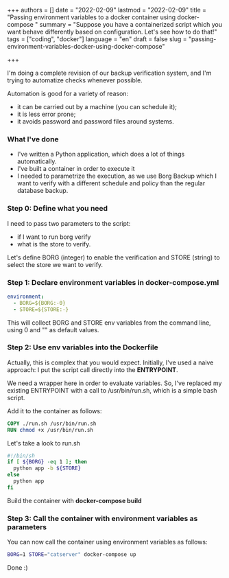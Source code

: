 +++
authors = []
date = "2022-02-09"
lastmod = "2022-02-09"
title = "Passing environment variables to a docker container using docker-compose "
summary = "Suppose you have a containerized script which you want behave differently based on configuration. Let's see how to do that!"
tags = ["coding", "docker"]
language = "en"
draft = false
slug = "passing-environment-variables-docker-using-docker-compose"

+++

I'm doing a complete revision of our backup verification system, and I'm trying to automatize checks whenever possible.

Automation is good for a variety of reason:
* it can be carried out by a machine (you can schedule it);
* it is less error prone;
* it avoids password and password files around systems.

### What I've done
* I've written a Python application, which does a lot of things automatically.
* I've built a container in order to execute it
* I needed to parametrize the execution, as we use Borg Backup which I want to verify with a different schedule and policy than the regular database backup.

### Step 0: Define what you need
I need to pass two parameters to the script:
* if I want to run borg verify
* what is the store to verify.

Let's define BORG (integer) to enable the verification and STORE (string) to select the store we want to verify.

### Step 1: Declare environment variables in docker-compose.yml

```yaml
environment:
  - BORG=${BORG:-0}
  - STORE=${STORE:-}
```
This will collect BORG and STORE env variables from the command line, using 0 and "" as default values.

### Step 2: Use env variables into the Dockerfile
Actually, this is complex that you would expect.
Initially, I've used a naive approach: I put the script call directly into the **ENTRYPOINT**.

We need a wrapper here in order to evaluate variables.
So, I've replaced my existing ENTRYPOINT with a call to /usr/bin/run.sh, which is a simple bash script.

Add it to the container as follows:
```dockerfile
COPY ./run.sh /usr/bin/run.sh
RUN chmod +x /usr/bin/run.sh
```

Let's take a look to run.sh

```bash
#!/bin/sh
if [ ${BORG} -eq 1 ]; then 
  python app -b ${STORE}
else
  python app
fi
```

Build the container with **docker-compose build**

### Step 3: Call the container with environment variables as parameters
You can now call the container using environment variables as follows:
```bash
BORG=1 STORE="catserver" docker-compose up
```

Done :)